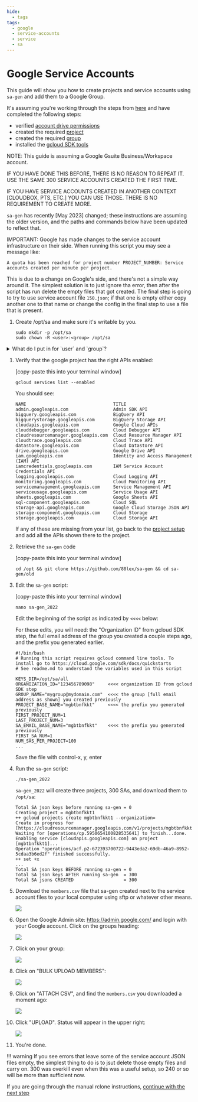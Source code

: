 ```yaml
---
hide:
  - tags
tags:
  - google
  - service-accounts
  - service
  - sa
---
```


# Google Service Accounts

This guide will show you how to create projects and service accounts using `sa-gen` and add them to a Google Group.

It's assuming you're working through the steps from [here](rclone-manual.md) and have completed the following steps:

- verified [account drive permissions](google-account-perms.md)
- created the required [project](google-project-setup.md)
- created the required [group](google-group-setup.md)
- installed the [gcloud SDK tools](google-gcloud-tools-install.md)

NOTE: This guide is assuming a Google Gsuite Business/Workspace account.

IF YOU HAVE DONE THIS BEFORE, THERE IS NO REASON TO REPEAT IT. USE THE SAME 300 SERVICE ACCOUNTS CREATED THE FIRST TIME.

IF YOU HAVE SERVICE ACCOUNTS CREATED IN ANOTHER CONTEXT [CLOUDBOX, PTS, ETC.]  YOU CAN USE THOSE.  THERE IS NO REQUIREMENT TO CREATE MORE.

`sa-gen` has recently [May 2023] changed; these instructions are assuming the older version, and the paths and commands below have been updated to reflect that.

IMPORTANT: Google has made changes to the service account infrastructure on their side.  When running this script you may see a message like:
```
A quota has been reached for project number PROJECT_NUMBER: Service accounts created per minute per project.
```
This is due to a change on Google's side, and there's not a simple way around it.  The simplest solution is to just ignore tha error, then after the script has run delete the empty files that got created.  The final step is going to try to use service account file `150.json`; if that one is empty either copy another one to that name or change the config in the final step to use a file that is present.

1. Create /opt/sa and make sure it's writable by you.

    ```shell
    sudo mkdir -p /opt/sa
    sudo chown -R <user>:<group> /opt/sa
    ```

<details>
<summary>What do I put in for `user` and `group`?</summary>
<br />
Enter the user name that you entered in `accounts.yml`; group is the same as the user.

Don't enter the `<` and `>`.

```text
---
user:
    name: seed #   <<< THIS VALUE
...
```

You can also run `id` to get this information:

```shell
~ id
uid=1000(marco) gid=1000(marco) groups=1000(marco),...
            ^<user>         ^<group>
```

</details>

1. Verify that the google project has the right APIs enabled:

    [copy-paste this into your terminal window]

    ```shell
    gcloud services list --enabled
    ```

    You should see:

    ```text
    NAME                                 TITLE
    admin.googleapis.com                 Admin SDK API
    bigquery.googleapis.com              BigQuery API
    bigquerystorage.googleapis.com       BigQuery Storage API
    cloudapis.googleapis.com             Google Cloud APIs
    clouddebugger.googleapis.com         Cloud Debugger API
    cloudresourcemanager.googleapis.com  Cloud Resource Manager API
    cloudtrace.googleapis.com            Cloud Trace API
    datastore.googleapis.com             Cloud Datastore API
    drive.googleapis.com                 Google Drive API
    iam.googleapis.com                   Identity and Access Management (IAM) API
    iamcredentials.googleapis.com        IAM Service Account Credentials API
    logging.googleapis.com               Cloud Logging API
    monitoring.googleapis.com            Cloud Monitoring API
    servicemanagement.googleapis.com     Service Management API
    serviceusage.googleapis.com          Service Usage API
    sheets.googleapis.com                Google Sheets API
    sql-component.googleapis.com         Cloud SQL
    storage-api.googleapis.com           Google Cloud Storage JSON API
    storage-component.googleapis.com     Cloud Storage
    storage.googleapis.com               Cloud Storage API
    ```

    If any of these are missing from your list, go back to the [project setup](google-project-setup.md) and add all the APIs shown there to the project.

2. Retrieve the `sa-gen` code

    [copy-paste this into your terminal window]

    ```shell
    cd /opt && git clone https://github.com/88lex/sa-gen && cd sa-gen/old
    ```

3. Edit the `sa-gen` script:

    [copy-paste this into your terminal window]

    ```shell
    nano sa-gen_2022
    ```

    Edit the beginning of the script as indicated by `<<<<` below:

    For these edits, you will need: the "Organization ID" from gcloud SDK step, the full email address of the group you created a couple steps ago, and the prefix you generated earlier.

    ```shell
    #!/bin/bash
    # Running this script requires gcloud command line tools. To install go to https://cloud.google.com/sdk/docs/quickstarts
    # See readme.md to understand the variables used in this script

    KEYS_DIR=/opt/sa/all
    ORGANIZATION_ID="123456789098"     <<<< organization ID from gcloud SDK step
    GROUP_NAME="mygroup@mydomain.com"  <<<< the group [full email address as shown] you created previously
    PROJECT_BASE_NAME="mgbtbnfkkt"     <<<< the prefix you generated previously
    FIRST_PROJECT_NUM=1
    LAST_PROJECT_NUM=3
    SA_EMAIL_BASE_NAME="mgbtbnfkkt"    <<<< the prefix you generated previously
    FIRST_SA_NUM=1
    NUM_SAS_PER_PROJECT=100
    ...
    ```

    Save the file with control-x, y, enter

4. Run the `sa-gen` script:

    ```shell
    ./sa-gen_2022
    ```

    `sa-gen_2022` will create three projects, 300 SAs, and download them to `/opt/sa`:

    ```text
    Total SA json keys before running sa-gen = 0
    Creating project = mgbtbnfkkt1
    ++ gcloud projects create mgbtbnfkkt1 --organization=
    Create in progress for [https://cloudresourcemanager.googleapis.com/v1/projects/mgbtbnfkkt1].
    Waiting for [operations/cp.5950654100828535641] to finish...done.
    Enabling service [cloudapis.googleapis.com] on project [mgbtbnfkkt1]...
    Operation "operations/acf.p2-672393700722-9443eda2-69db-46a9-8952-5cdaa3b6ed2f" finished successfully.
    ++ set +x
    ...
    Total SA json keys BEFORE running sa-gen = 0
    Total SA json keys AFTER running sa-gen  = 300
    Total SA jsons CREATED                   = 300
    ```

5. Download the `members.csv` file that sa-gen created next to the service account files to your local computer using sftp or whatever other means.

    ![](../images/google-service-account/01-all-members.png)

6. Open the Google Admin site: <https://admin.google.com/> and login with your Google account.  Click on the groups heading:

    ![](../images/google-service-account/02-admin-top-level.png)

7. Click on your group:

    ![](../images/google-service-account/03-group-list.png)

8. Click on "BULK UPLOAD MEMBERS":

    ![](../images/google-service-account/04-bulk-upload.png)

9. Click on "ATTACH CSV", and find the `members.csv` you downloaded a moment ago:

    ![](../images/google-service-account/05-select-CSV.png)

10. Click "UPLOAD".  Status will appear in the upper right:

    ![](../images/google-service-account/06-choose-csv.png)

11. You're done.

!!! warning
    If you see errors that leave some of the service account JSON files empty, the simplest thing to do is to jsut delete those empty files and carry on.  300 was overkill even when this was a useful setup, so 240 or so will be more than sufficient now.

If you are going through the manual rclone instructions, [continue with the next step](rclone-manual.md#step-7-create-shared-drives-and-related-infrastructure)
